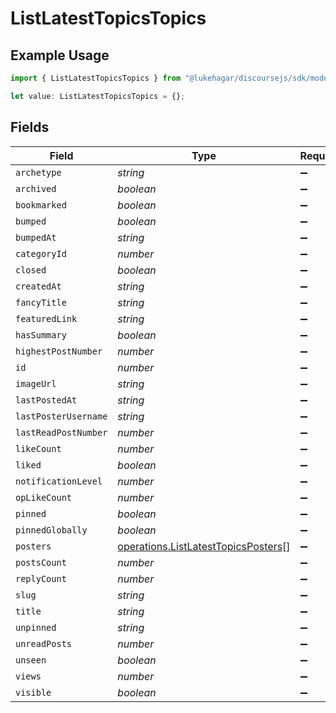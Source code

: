 # ListLatestTopicsTopics

## Example Usage

```typescript
import { ListLatestTopicsTopics } from "@lukehagar/discoursejs/sdk/models/operations";

let value: ListLatestTopicsTopics = {};
```

## Fields

| Field                                                                                             | Type                                                                                              | Required                                                                                          | Description                                                                                       |
| ------------------------------------------------------------------------------------------------- | ------------------------------------------------------------------------------------------------- | ------------------------------------------------------------------------------------------------- | ------------------------------------------------------------------------------------------------- |
| `archetype`                                                                                       | *string*                                                                                          | :heavy_minus_sign:                                                                                | N/A                                                                                               |
| `archived`                                                                                        | *boolean*                                                                                         | :heavy_minus_sign:                                                                                | N/A                                                                                               |
| `bookmarked`                                                                                      | *boolean*                                                                                         | :heavy_minus_sign:                                                                                | N/A                                                                                               |
| `bumped`                                                                                          | *boolean*                                                                                         | :heavy_minus_sign:                                                                                | N/A                                                                                               |
| `bumpedAt`                                                                                        | *string*                                                                                          | :heavy_minus_sign:                                                                                | N/A                                                                                               |
| `categoryId`                                                                                      | *number*                                                                                          | :heavy_minus_sign:                                                                                | N/A                                                                                               |
| `closed`                                                                                          | *boolean*                                                                                         | :heavy_minus_sign:                                                                                | N/A                                                                                               |
| `createdAt`                                                                                       | *string*                                                                                          | :heavy_minus_sign:                                                                                | N/A                                                                                               |
| `fancyTitle`                                                                                      | *string*                                                                                          | :heavy_minus_sign:                                                                                | N/A                                                                                               |
| `featuredLink`                                                                                    | *string*                                                                                          | :heavy_minus_sign:                                                                                | N/A                                                                                               |
| `hasSummary`                                                                                      | *boolean*                                                                                         | :heavy_minus_sign:                                                                                | N/A                                                                                               |
| `highestPostNumber`                                                                               | *number*                                                                                          | :heavy_minus_sign:                                                                                | N/A                                                                                               |
| `id`                                                                                              | *number*                                                                                          | :heavy_minus_sign:                                                                                | N/A                                                                                               |
| `imageUrl`                                                                                        | *string*                                                                                          | :heavy_minus_sign:                                                                                | N/A                                                                                               |
| `lastPostedAt`                                                                                    | *string*                                                                                          | :heavy_minus_sign:                                                                                | N/A                                                                                               |
| `lastPosterUsername`                                                                              | *string*                                                                                          | :heavy_minus_sign:                                                                                | N/A                                                                                               |
| `lastReadPostNumber`                                                                              | *number*                                                                                          | :heavy_minus_sign:                                                                                | N/A                                                                                               |
| `likeCount`                                                                                       | *number*                                                                                          | :heavy_minus_sign:                                                                                | N/A                                                                                               |
| `liked`                                                                                           | *boolean*                                                                                         | :heavy_minus_sign:                                                                                | N/A                                                                                               |
| `notificationLevel`                                                                               | *number*                                                                                          | :heavy_minus_sign:                                                                                | N/A                                                                                               |
| `opLikeCount`                                                                                     | *number*                                                                                          | :heavy_minus_sign:                                                                                | N/A                                                                                               |
| `pinned`                                                                                          | *boolean*                                                                                         | :heavy_minus_sign:                                                                                | N/A                                                                                               |
| `pinnedGlobally`                                                                                  | *boolean*                                                                                         | :heavy_minus_sign:                                                                                | N/A                                                                                               |
| `posters`                                                                                         | [operations.ListLatestTopicsPosters](../../../sdk/models/operations/listlatesttopicsposters.md)[] | :heavy_minus_sign:                                                                                | N/A                                                                                               |
| `postsCount`                                                                                      | *number*                                                                                          | :heavy_minus_sign:                                                                                | N/A                                                                                               |
| `replyCount`                                                                                      | *number*                                                                                          | :heavy_minus_sign:                                                                                | N/A                                                                                               |
| `slug`                                                                                            | *string*                                                                                          | :heavy_minus_sign:                                                                                | N/A                                                                                               |
| `title`                                                                                           | *string*                                                                                          | :heavy_minus_sign:                                                                                | N/A                                                                                               |
| `unpinned`                                                                                        | *string*                                                                                          | :heavy_minus_sign:                                                                                | N/A                                                                                               |
| `unreadPosts`                                                                                     | *number*                                                                                          | :heavy_minus_sign:                                                                                | N/A                                                                                               |
| `unseen`                                                                                          | *boolean*                                                                                         | :heavy_minus_sign:                                                                                | N/A                                                                                               |
| `views`                                                                                           | *number*                                                                                          | :heavy_minus_sign:                                                                                | N/A                                                                                               |
| `visible`                                                                                         | *boolean*                                                                                         | :heavy_minus_sign:                                                                                | N/A                                                                                               |